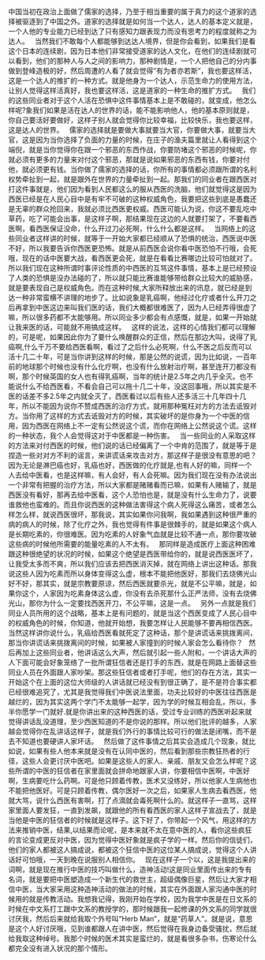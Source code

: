 中国当初在政治上面做了儒家的选择，乃至于相当重要的属于真力的这个道家的选择被驱逐到了中国之外。道家的选择就是如何当一个达人，达人的基本定义就是，一个人他的专业能力已经到达了只有感知力跟表现力而没有思考力的程度就称之为达人。
 
当然我们不敢每个人都能够到达达人境界，但是你会看到，如果我们是看这个日本的连续剧，因为日本他们非常接受道家的达人文化，在他们的连续剧就可以看到，他们的那种人与人之间的影响力，那种剧情是，一个人把他自己的分内事做到登峰造极的好，然后周遭的人看了就会觉得”有为者亦若斯”，我也要这样活，这是一个达人的推扩的一种方式。就是他身为一个达人，示范生命力的使用方法，让别人觉得这样活真好，我也要这样活，这是道家的一种生命的推扩方式。
 
我们的这些同业者对于这个人活在恐惧中这件事情基本上是不敢碰的，就变成，他怎么样呢?象我们如果是活在达人的世界的话，能不能影响他人，他的基本原则就是，你自己要活好要做好，这样子别人就会觉得你比较幸福，比较快乐，我也要这样，这是达人的世界。
 
儒家的选择就是要做大事就要当大官，你要做大事，就要当大官，这是因为当你选择了负面的力量的时候，在庄子的渔夫篇里就让人看得到这个端倪，就是当你觉得你在跟一个邪恶的东西作战，你要防堵这个邪恶的时候呢，你就必须有更多的力量来对付这个邪恶，那就是说如果邪恶的东西有钱，你要对付他，就必须更有钱。当你做了儒家的选择的话，你所有的事情都必须跟所谓的名利权势牵扯到一起，就是跟外在世界的力量牵扯到一起。那我们的同业者在跟西医对打这件事就是，他们因为看到人民都这么的服从西医的洗脑，他们就觉得这是因为西医已经是在人民心目中是有牢不可破的这种权威角色，我要把这些到底是愚蠢还是无辜的群众抢回来，我就必须比西医更权威。西医可能认为说，你这不要乱吃中草药，吃了可能会出事，是这样子啊，那结果现在这边的人就要打架了，不要看西医啊，看西医保证没命，什么开过刀必死啊，什么什么都是这样。
 
当网络上的这些同业者这样讲的时候，就等于一开始大家都已经顺从了恐惧的统治，西医说中医不好，所以我要告诉你西医更恐怖。就是从前西医会说你看中医恐怕不行哦，会死哦，现在的话中医要大战，看西医更会死，就是在看看比赛哪边比较可怕就对了。所以我们现在这种所谓时事评论性质的中西医的互骂这件事情，基本上是已经预设了人类的恐惧是没办法碰的了，所以就只能比赛谁能够带给群众比较大的威胁感，就是要表现自己是权威角色。而在这种时候,大家所释放出来的讯息，就已经是到达一种非常蛮横不讲理的地步了。比如说象是乳癌啊，他经过化疗或者什么开刀之后再拿到中医这边来叫我们医的话，我们大概都很难医了，因为人已经弄得很虚了嘛，所以很多药都不太能够用。所以同业多少都会有点感慨，就是，如果一开始就让我来医的话，可能就不用搞成这样。
 
这样的说法，这样的心情我们都可以理解的，可是呢，如果因此你为了要什么唤醒群众的正信，然后在那边大叫，说得了乳癌啊,什么千万不要给西医看啊，看过了之后什么必死啊，什么不医之后反而可以活十几二十年，可是当你讲到这样的时候，那是公然的说谎，因为比如说，一百年前的地球那个时候也没有什么化疗啊，也没有什么放射治疗啊，甚至连开刀都没有啊，那个时候英国的女人也有得乳癌啊，当年的统计是2.5年之内几乎全灭。也不能说什么不给西医看，不看会自己可以拖十几二十年，没这回事哦，所以其实是不医的话差不多2.5年之内就全灭了，西医看过以后有些人还多活三十几年四十几年，所以不能因为说你不赞成西医的治疗方式，就用那种冤枉对方的方法去诋毁对方。当你用了这样的方式去诋毁对方的时候，其实破坏的是你身为一个中医的信用，因为西医在网络上不一定有公然说这个谎，而你在网络上公然说这个谎。这样的一种状态，我个人会觉得这对于中医都是一种伤害。
 
当一些同业的人采取这样的方法来对付西医的时候，他们说的话已经偏离了一个中肯的范围了，就是等于是捏造一些对对方不利的谣言，来讲谎话来攻击对方，那这样子是很没有意思的吧？因为无论是淋巴癌也好，乳癌也好，西医做的化疗就是,也有人好的嘛，同样一个人去给中医看，也是这样嘛，有人会好，有人会死嘛。因为我们现在没有办法说出一个非常有把握的治疗方法，所以大家都是赌赌看而已嘛，如果有人赌输了，就是西医没有看好，那再去给中医看，这个人恐怕也是，就是没有什么生命力了，说要谁救他也蛮难的。而且你说西医的这种做法害得这个病人死得这么痛苦，或者怎么样怎么样，就说西医很坏，那我说，其实如果你问我啊，我如果遇到这种很严重的病的病人的时候，除了化疗之外，我也觉得有件事是很棘手的，就是如果这个病人是长期吃素的，你很难医。因为吃素的人好象气血就是比较不通一点，那你要攻破这些病的时候他所需要的能量吃素的人不太有。
 
那同样是造成医疗上面这种困难跟这种很绝望的状况的时候，如果这个绝望是西医带给你的，就是说西医医坏了，让我受太多而不爽，所以我们应该去把西医消灭掉，就在网络上讲出这种话。那我说这些人因为吃素而所以身体变得这么虚，根本不能把他医好，那我们去烧佛光山好不好，那其实，就是宗教要原谅，然后西医就要杀光，就是不公平嘛，就是，如果你这个，人家因为吃素身体这么虚，你没有去杀死那什么正严法师，没有去烧佛光山，那你为什么一定要找西医开刀，不公平嘛，这是一点。
 
另外一点就是我们同业人员所用的这个战略，基本上是有问题的，就是当这个西医变成了人民心目中的权威角色的时候，你知道，他就开始想，我要怎样让人民能够不要再相信西医。当然这样讲你说什么，乳癌给西医看就死定了这种话，那个是讲谎话来挑拨离间，那当你讲谎话来挑拨离间的时候，如果被人家撞到的时候人家会怎么看待你？
 
然后再加上这些同业者，他讲话这么大声，然后就引起一些人附和，一个讲话大声的人下面可能会好象笼络了一批所谓狂信者还是打手的东西，就是在网路上面替这些同业人员在外面跟人家吵架。那这些狂信者或者打手呢，他们的存在方法，其实一开始这个在上面的这位大师级的人讲话就已经没有到很正确了，是不是符合事实都已经很难追究了，尤其是我觉得我们中医说法里面，功夫比较好的中医往往西医是越烂的，因为其实这两个学门不太能够一起学，因为学的时候互相会乱，所以，多半你愿学一门就好.就是你讲出来的这种西医的话，受过专业训练的西医听起来就觉得讲话乱没道理，至少西医知道的不是你说的那样。所以他们批评的越多，人家越会觉得你在乱讲话这样子，就是我们外行的事情比较可行的做法是闭嘴，而不是去不知道也要硬讲人家坏话。
 
然后做了这件事情之后其实会造成几个现象，就比如说，如果有些人他本来就是没有在认同中医的，然后看到那些宗教狂热者的行径，这些人会更讨厌中医吧。如果是这些人的家人、亲戚、朋友又会怎么样呢？这些所谓的中医的狂信者在家里面就会拼命地跟家人讲，你要相信中医啊，中医好啊，生病要吃什么药啊。可是他只顾着传教，医术又没练好，所以他家人生病他也不能把他医好。可是只顾着传教，偶尔医好一次之后，如果家人生病去看西医，他就大骂，说什么西医有害啊，打了点滴就会毒死啊什么的。就这样子一直骂，这样家里面人要发狂，一直到发飙，就跟他的所有看西医的家人这样子宣战去了，就是当他是中医的狂信者的时候就是这样子。这下好了，你带起一个风气，用这样的方法来推销中医，结果,以结果而论呢，是本来就不太在意中医的人，看你这些疯狂的言论变成更反对中医，因为觉得中医好象就是疯子学的一样。然后你的信徒们，他们的家人都被这人搞成说，都被这个狂信中医的这位某人搞成说，觉得这个人讲话好可怕哦，一天到晚在说服别人相信你。
 
现在这样子一个以，这是我提出来的词啊，就是现在推行中医的技巧叫做什么，造神活动!这是同业里面传出来的专有名词，就是要把中医塑造成一个新生代的救世主，超级偶像巨星，然后让大家才相信中医，当大家采用这种造神活动的做法的时候，其实在外面跟人家沟通中医的时候用的就是传教活动。我想我记得，我刚开始在学校，因为我学中医是在日文系的时候在中文系打工跟中文系的教授学的，那时候跟我一起修课的外文系的同学就很讨厌我，然后后来就给我取个外号叫“Herb Man”，就是“药草人”。就是说，意思是这个人好讨厌哦，见到谁都跟人在讲中医，然后觉得在我身边备受骚扰，然后就给我取这种绰号。我那个时候的医术其实是蛮烂的，就是看很多杂书，伤寒论什么都完全没有进入状况的那个情形。
